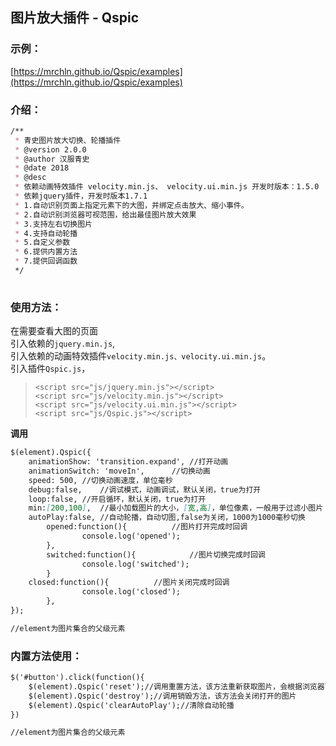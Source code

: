 ## 图片放大插件 - Qspic

### 示例：
[https://mrchln.github.io/Qspic/examples](https://mrchln.github.io/Qspic/examples)

### 介绍：
```markdown
/**
 * 青史图片放大切换、轮播插件
 * @version 2.0.0
 * @author 汉服青史
 * @date 2018
 * @desc 
 * 依赖动画特效插件 velocity.min.js、 velocity.ui.min.js 开发时版本：1.5.0
 * 依赖jquery插件，开发时版本1.7.1
 * 1.自动识别页面上指定元素下的大图，并绑定点击放大、缩小事件。
 * 2.自动识别浏览器可视范围，给出最佳图片放大效果
 * 3.支持左右切换图片
 * 4.支持自动轮播
 * 5.自定义参数
 * 6.提供内置方法
 * 7.提供回调函数
 */
 
```

### 使用方法：

在需要查看大图的页面  
引入依赖的`jquery.min.js`,  
引入依赖的动画特效插件`velocity.min.js、velocity.ui.min.js`。  
引入插件`Qspic.js`，  
>`<script src="js/jquery.min.js"></script>`  
>`<script src="js/velocity.min.js"></script>`  
>`<script src="js/velocity.ui.min.js"></script>`  
>`<script src="js/Qspic.js"></script>`

**调用**
```markdown
$(element).Qspic({
	animationShow: 'transition.expand',	//打开动画
	animationSwitch: 'moveIn',		//切换动画
	speed: 500,	//切换动画速度，单位毫秒
	debug:false,	//调试模式，动画调试，默认关闭，true为打开
	loop:false,	//开启循环，默认关闭，true为打开
	min:[200,100],	//最小加载图片的大小，[宽,高]，单位像素，一般用于过滤小图片
	autoPlay:false,	//自动轮播，自动切图,false为关闭，1000为1000毫秒切换
        opened:function(){			//图片打开完成时回调
                console.log('opened');
        },
        switched:function(){			//图片切换完成时回调
                console.log('switched');
        }
	closed:function(){			//图片关闭完成时回调
                console.log('closed');		
        },
});

//element为图片集合的父级元素
```
### 内置方法使用：
```markdown
$('#button').click(function(){
	$(element).Qspic('reset');//调用重置方法，该方法重新获取图片，会根据浏览器可视范围重置打开图片的宽高，以及runtime
	$(element).Qspic('destroy');//调用销毁方法，该方法会关闭打开的图片
	$(element).Qspic('clearAutoPlay');//清除自动轮播
})

//element为图片集合的父级元素
```



